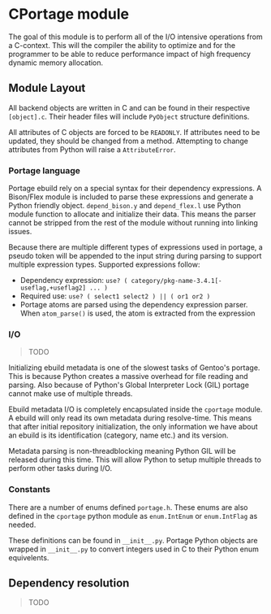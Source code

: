 # CPortage module

The goal of this module is to perform all of the I/O intensive operations from
a C-context. This will the compiler the ability to optimize and for the programmer
to be able to reduce performance impact of high frequency dynamic memory allocation.


## Module Layout
All backend objects are written in C and can be found in their
respective `[object].c`. Their header files will include `PyObject` structure
definitions.

All attributes of C objects are forced to be `READONLY`. If attributes need
to be updated, they should be changed from a method. Attempting to change
attributes from Python will raise a `AttributeError`.

### Portage language
Portage ebuild rely on a special syntax for their dependency expressions.
A Bison/Flex module is included to parse these expressions and generate a
Python friendly object. `depend_bison.y` and `depend_flex.l` use Python module
function to allocate and initialize their data. This means the parser cannot
be stripped from the rest of the module without running into linking issues.

Because there are multiple different types of expressions used in portage,
a pseudo token will be appended to the input string during parsing to support
multiple expression types. Supported expressions follow:
  - Dependency expression: `use? ( category/pkg-name-3.4.1[-useflag,+useflag2] ... )`
  - Required use: `use? ( select1 select2 ) || ( or1 or2 )`
  - Portage atoms are parsed using the dependency expression parser. When
    `atom_parse()` is used, the atom is extracted from the expression

### I/O
> TODO

Initializing ebuild metadata is one of the slowest tasks of Gentoo's portage.
This is because Python creates a massive overhead for file reading and parsing.
Also because of Python's Global Interpreter Lock (GIL) portage cannot make use
of multiple threads.

Ebuild metadata I/O is completely encapsulated inside the `cportage` module.
A ebuild will only read its own metadata during resolve-time. This means
that after initial repository initialization, the only information we have
about an ebuild is its identification (category, name etc.) and its version.

Metadata parsing is non-threadblocking meaning Python GIL will be released
during this time. This will allow Python to setup multiple threads to perform
other tasks during I/O.

### Constants
There are a number of enums defined `portage.h`. These enums are also defined
in the `cportage` python module as `enum.IntEnum` or `enum.IntFlag` as needed.

These definitions can be found in `__init__.py`. Portage Python objects are
wrapped in `__init__.py` to convert integers used in C to their Python enum
equivelents.

## Dependency resolution
> TODO